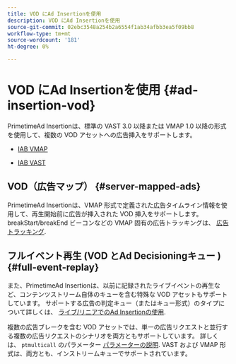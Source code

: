 ```yaml
---
title: VOD にAd Insertionを使用
description: VOD にAd Insertionを使用
source-git-commit: 02ebc3548a254b2a6554f1ab34afbb3ea5f09bb8
workflow-type: tm+mt
source-wordcount: '181'
ht-degree: 0%

---
```


# VOD にAd Insertionを使用 {#ad-insertion-vod}

PrimetimeAd Insertionは、標準の VAST 3.0 以降または VMAP 1.0 以降の形式を使用して、複数の VOD アセットへの広告挿入をサポートします。

* [IAB VMAP](https://www.iab.com/wp-content/uploads/2015/06/VMAPv1_0.pdf)

* [IAB VAST](https://www.iab.com/wp-content/uploads/2015/06/VASTv3_0.pdf)

## VOD（広告マップ） {#server-mapped-ads}

PrimetimeAd Insertionは、VMAP 形式で定義された広告タイムライン情報を使用して、再生開始前に広告が挿入された VOD 挿入をサポートします。  breakStart/breakEnd ビーコンなどの VMAP 固有の広告トラッキングは、 [広告トラッキング](set-up-ad-tracking.md).

## フルイベント再生 (VOD とAd Decisioningキュー ) {#full-event-replay}

また、PrimetimeAd Insertionは、以前に記録されたライブイベントの再生など、コンテンツストリーム自体のキューを含む特殊な VOD アセットもサポートしています。 サポートする広告の判定キュー（またはキュー形式）のタイプについて詳しくは、 [ライブ/リニアでのAd Insertionの使用](ad-insertion-live-linear-stream.md).

複数の広告ブレークを含む VOD アセットでは、単一の広告リクエストと並行する複数の広告リクエストのシナリオを両方ともサポートしています。 詳しくは、 `ptmulticall` のパラメーター [パラメーターの説明](/help/primetime-ad-insertion/technical-reference/bootstrap-api.md). VAST および VMAP 形式は、両方とも、インストリームキューでサポートされています。
